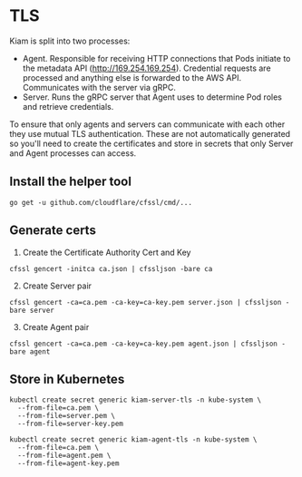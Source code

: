 # TLS

Kiam is split into two processes:

* Agent. Responsible for receiving HTTP connections that Pods initiate to the metadata API (http://169.254.169.254). Credential requests are processed and anything else is forwarded to the AWS API. Communicates with the server via gRPC.
* Server. Runs the gRPC server that Agent uses to determine Pod roles and retrieve credentials.

To ensure that only agents and servers can communicate with each other they use mutual TLS authentication. These are not automatically generated so you'll need to create the certificates and store in secrets that only Server and Agent processes can access.

## Install the helper tool
```
go get -u github.com/cloudflare/cfssl/cmd/...
```

## Generate certs

1. Create the Certificate Authority Cert and Key

```
cfssl gencert -initca ca.json | cfssljson -bare ca
```

2. Create Server pair

```
cfssl gencert -ca=ca.pem -ca-key=ca-key.pem server.json | cfssljson -bare server
```

3. Create Agent pair

```
cfssl gencert -ca=ca.pem -ca-key=ca-key.pem agent.json | cfssljson -bare agent
```

## Store in Kubernetes

```
kubectl create secret generic kiam-server-tls -n kube-system \
  --from-file=ca.pem \
  --from-file=server.pem \
  --from-file=server-key.pem
````

```
kubectl create secret generic kiam-agent-tls -n kube-system \
  --from-file=ca.pem \
  --from-file=agent.pem \
  --from-file=agent-key.pem
````
